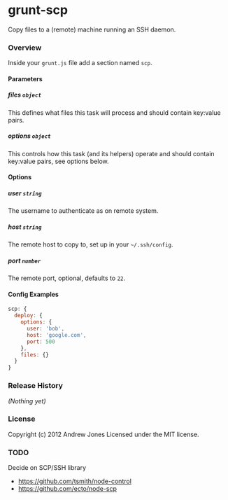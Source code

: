 # grunt-scp

Copy files to a (remote) machine running an SSH daemon.

### Overview

Inside your `grunt.js` file add a section named `scp`.

#### Parameters

##### files ```object```

This defines what files this task will process and should contain key:value pairs.

##### options ```object```

This controls how this task (and its helpers) operate and should contain key:value pairs, see options below.

#### Options

##### user ```string```

The username to authenticate as on remote system.

##### host ```string```

The remote host to copy to, set up in your `~/.ssh/config`.

##### port ```number```

The remote port, optional, defaults to `22`.

#### Config Examples

``` javascript
scp: {
  deploy: {
    options: {
      user: 'bob',
      host: 'google.com',
      port: 500
    },
    files: {}
  }
}
```

### Release History
_(Nothing yet)_

### License
Copyright (c) 2012 Andrew Jones
Licensed under the MIT license.

### TODO

Decide on SCP/SSH library
  - https://github.com/tsmith/node-control
  - https://github.com/ecto/node-scp
